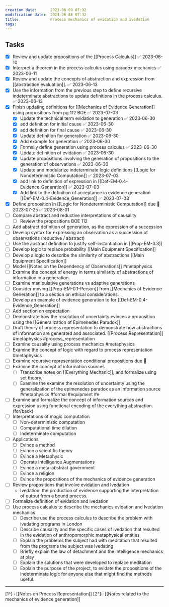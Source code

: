 ```yaml
---
creation date:		2023-06-08 07:32
modification date:	2023-06-08 07:32
title: 				Process mechanics of evidation and ivedation
tags:
---
```

## Tasks
- [x] Review and update propositions of the [[Process Calculus]] ✅ 2023-06-10
- [x] Interpret a theorem in the process calculus using paradox mechanics ✅ 2023-06-11
- [x] Review and update the concepts of abstraction and expression from [[abstraction evaluation]]. ✅ 2023-06-13
- [x] Use the information from the previous step to define recursive indeterminate abstractions to update definitions in the process calculus. ✅ 2023-06-13
- [x] Finish updating definitions for [[Mechanics of Evidence Generation]] using propositions from pg 112 BOE ✅ 2023-07-03
	- [x] Update the technical term evidation to generation ✅ 2023-06-30
	- [x] add definition for initial cause ✅ 2023-06-30
	- [x] add definition for final cause ✅ 2023-06-30
	- [x] Update definition for generation ✅ 2023-06-30
	- [x] Add example for generation ✅ 2023-06-30
	- [x] Formally define generation using process calculus ✅ 2023-06-30
	- [x] Update definition of evidation ✅ 2023-06-30
	- [x] Update propositions involving the generation of propositions to the generation of observations ✅ 2023-06-30
	- [x] Update and modularize indeterminate logic definitions [[Logic for Nondeterministic Computation]] ✅ 2023-07-03
	- [x] add link to definition of expression in [[Def-EM-0.4-Evidence_Generation]] ✅ 2023-07-03
	- [x] Add link to the definition of acceptance in evidence generation [[Def-EM-0.4-Evidence_Generation]] ✅ 2023-07-03
- [x] Define proposition in [[Logic for Nondeterministic Computation]] due 📅 2023-07-25 ✅ 2023-08-01
- [ ] Compare abstract and reductive interpretations of causality
	- [ ] Review the propositions BOE 112
- [ ] Add abstract definition of generation, as the expression of a succession
- [ ] Develop syntax for expressing an observation as a succession of observations (reductive / abstract)
- [ ] Use the abstract definition to justify self-instantiation in [[Prop-EM-0.3]]
- [ ] Develop logic to replace probability [[Main Equipment Specification]]
- [ ] Develop a logic to describe the similarity of abstractions [[Main Equipment Specification]]
- [ ] Model [[Notes on the Dependency of Observations]] #metaphysics
- [ ] Examine the concept of energy in terms similarity of abstractions of information in a generation.
- [ ] Examine manipulative generations vs adaptive generations
- [ ] Consider moving [[Prop-EM-0.1-Person]] from [[Mechanics of Evidence Generation]] to a section on ethical considerations.
- [ ] Develop an example of evidence generation to for [[Def-EM-0.4-Evidence_Generation]]
- [ ] Add section on expectation
- [ ] Demonstrate how the resolution of uncertainty evinces a proposition using the [[Generalization of Epimenedes Paradox]]
- [ ] Draft theory of process representation to demonstrate how abstractions of information are generated and associated. [[Process Representation]] #metaphysics #process_representation
- [ ] Examine causality using process mechanics #metaphysics
- [ ] Examine the concept of logic with regard to process representation #metaphysics
- [ ] Examine recursive representation conditional propositions due 🔼
- [ ] Examine the concept of information sources 
	- [ ] Transcribe notes on [[Everything Mechanic]], and formalize using set theory.
	- [ ] Examine the examine the resolution of uncertainty using the generalization of the epimenedes paradox as an information source #metaphysics #formal #equipment #e
- [ ] Examine and formalize the concept of information sources and expression using functional encoding of the everything abstraction. (for/back)
- [ ] Interpretations of magic computation
	- [ ] Non-deterministic computation
	- [ ] Computational time dilation
	- [ ] Indeterminate computation
- [ ] Applications
	- [ ] Evince a method
	- [ ] Evince a scientific theory
	- [ ] Evince a Metaphysic
	- [ ] Operate Intelligence Augmentations
	- [ ] Evince a meta-abstract government
	- [ ] Evince a religion
	- [ ] Evince the propositions of the mechanics of evidence generation
- [ ] Review propositions that involve evidation and Ivedation
	- Ivedation: the production of evidence supporting the interpretation of output from a bound process.
- [ ] Formalize definition of evidation and ivedation
- [ ] Use process calculus to describe the mechanics evidation and Ivedation mechanics
	- [ ] Describe use the process calculus to describe the problem with ivedating programs in London
	- [ ] Describe causality and the specific cases of ivedation that resulted in the evidation of anthropomorphic metaphysical entities
	- [ ] Explain the problems the subject had with meditation that resulted from the programs the subject was Ivedating
	- [ ] Briefly explain the law of detachment and the intelligence mechanics at play
	- [ ] Explain the solutions that were developed to replace meditation
	- [ ] Explain the purpose of the project, to evidate the propositions of the indeterminate logic for anyone else that might find the methods useful.
---

[1^]:: [[Notes on Process Representation]]
[2^]:: [[Notes related to the mechanics of evidence generation]]